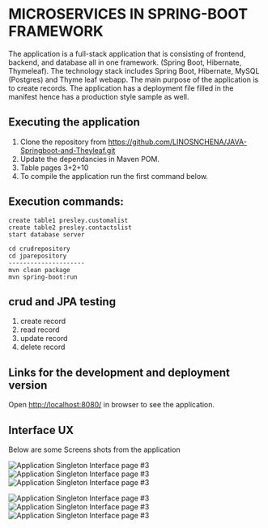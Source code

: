 # MICROSERVICES IN SPRING-BOOT FRAMEWORK 

The application is a full-stack application that is consisting of frontend, backend, and database all in one framework. (Spring Boot, Hibernate, Thymeleaf). The technology stack includes Spring Boot, Hibernate, MySQL (Postgres) and Thyme leaf webapp.  The main purpose of the application is to create records. The application has a deployment file filled in the manifest hence has a production style sample as well.


## Executing the application

1. Clone the repository from https://github.com/LINOSNCHENA/JAVA-Springboot-and-Theyleaf.git
2. Update the dependancies in Maven POM.
3. Table pages 3+2+10
4. To compile the application run the first command below.

## Execution commands:  

```
create table1 presley.customalist
create table2 presley.contactslist
start database server

cd crudrepository
cd jparepository
---------------------
mvn clean package
mvn spring-boot:run

```

## crud and JPA testing
1. create record
2. read record
3. update record
4. delete record

## Links for the development and deployment version

Open [http://localhost:8080/](http://localhost:8080/) in browser to see the application.

## Interface UX

 Below are some Screens shots from the application

![ Application Singleton Interface page #3 ](https://github.com/LINOSNCHENA/JAVA-Springboot-and-Theyleaf/blob/master/uXviews/page%20(1).png)
![ Application Singleton Interface page #3 ](https://github.com/LINOSNCHENA/JAVA-Springboot-and-Theyleaf/blob/master/uXviews/page%20(2).png)
![ Application Singleton Interface page #3 ](https://github.com/LINOSNCHENA/JAVA-Springboot-and-Theyleaf/blob/master/uXviews/page%20(3).png)

![ Application Singleton Interface page #3 ](https://github.com/LINOSNCHENA/JAVA-Springboot-and-Theyleaf/blob/master/uXviews/page%20(4).png)
![ Application Singleton Interface page #3 ](https://github.com/LINOSNCHENA/JAVA-Springboot-and-Theyleaf/blob/master/uXviews/page%20(5).png)
![ Application Singleton Interface page #3 ](https://github.com/LINOSNCHENA/JAVA-Springboot-and-Theyleaf/blob/master/uXviews/page%20(6).png)

